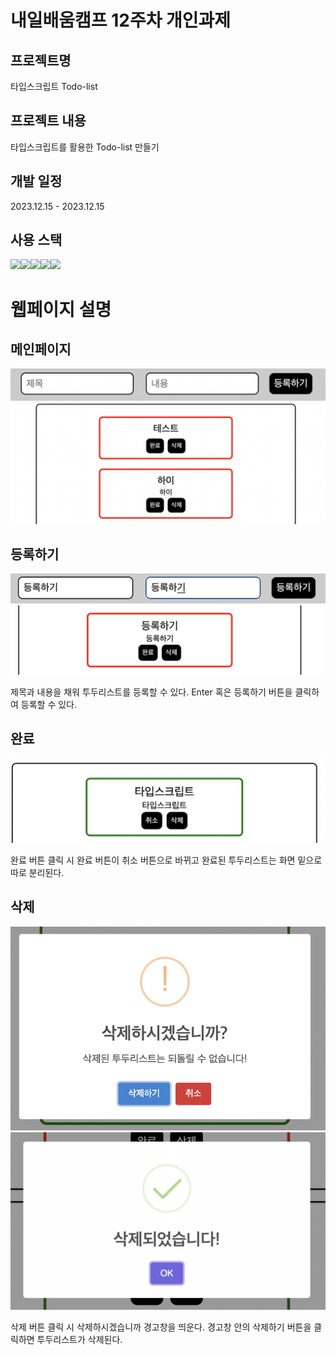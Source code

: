 # 내일배움캠프 12주차 개인과제

## 프로젝트명 
타입스크립트 Todo-list<br/>
## 프로젝트 내용 
타입스크립트를 활용한 Todo-list 만들기<br/>
## 개발 일정
2023.12.15 - 2023.12.15<br/>
## 사용 스택
<img src="https://img.shields.io/badge/HTML5-E34F26?style=for-the-badge&logo=html5&logoColor=white"/><img src='https://img.shields.io/badge/CSS3-1572B6?style=for-the-badge&logo=css3&logoColor=white'/><img src='https://img.shields.io/badge/TypeScript-007ACC?style=for-the-badge&logo=typescript&logoColor=white'/><img src='https://img.shields.io/badge/React-20232A?style=for-the-badge&logo=react&logoColor=61DAFB'/><img src='https://img.shields.io/badge/React_Query-FF4154?style=for-the-badge&logo=React_Query&logoColor=white'/>
<br/>

# 웹페이지 설명

## 메인페이지
<img src='./public/assets/메인페이지.png'/>

## 등록하기
<img src='./public/assets/등록하기1.png/'>
<img src='./public/assets/등록하기2.png/'>

제목과 내용을 채워 투두리스트를 등록할 수 있다.
Enter 혹은 등록하기 버튼을 클릭하여 등록할 수 있다.

## 완료
<img src='./public/assets/완료1.png/'>

완료 버튼 클릭 시 완료 버튼이 취소 버튼으로 바뀌고
완료된 투두리스트는 화면 밑으로 따로 분리된다.

## 삭제
<img src='./public/assets/삭제1.png/'>
<img src='./public/assets/삭제2.png/'>

삭제 버튼 클릭 시 삭제하시겠습니까 경고창을 띄운다.
경고창 안의 삭제하기 버튼을 클릭하면 투두리스트가 삭제된다.